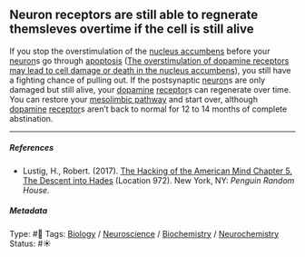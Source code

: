 ## Neuron receptors are still able to regnerate themsleves overtime if the cell is still alive

If you stop the overstimulation of the [nucleus accumbens](Nucleus%20accumbens.md) before your [neuron](Neuron.md)s go through [apoptosis](Apoptosis.md) ([The overstimulation of dopamine receptors may lead to cell damage or death in the nucleus accumbens](The%20overstimulation%20of%20dopamine%20receptors%20may%20lead%20to%20cell%20damage%20or%20death%20in%20the%20nucleus%20accumbens.md)), you still have a fighting chance of pulling out. If the postsynaptic [neuron](Neuron.md)s are only damaged but still alive, your [dopamine](Dopamine.md) [receptor](Receptor.md)s can regenerate over time. You can restore your [mesolimbic pathway](Mesolimbic%20pathway.md) and start over, although [dopamine](Dopamine.md) [receptor](Receptor.md)s aren’t back to normal for 12 to 14 months of complete abstination.

---

##### References

* Lustig, H., Robert. (2017). [The Hacking of the American Mind Chapter 5. The Descent into Hades](The%20Hacking%20of%20the%20American%20Mind%20Chapter%205.%20The%20Descent%20into%20Hades.md) (Location 972). New York, NY: *Penguin Random House*.

##### Metadata

Type: #🔴 
Tags: [Biology]() / [Neuroscience](Neuroscience.md) / [Biochemistry](Biochemistry.md) / [Neurochemistry](Neurochemistry.md)
Status: #☀️ 
